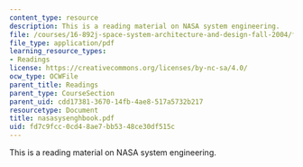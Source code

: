 ```yaml
---
content_type: resource
description: This is a reading material on NASA system engineering.
file: /courses/16-892j-space-system-architecture-and-design-fall-2004/fd7c9fcc0cd48ae7bb5348ce30df515c_nasasysenghbook.pdf
file_type: application/pdf
learning_resource_types:
- Readings
license: https://creativecommons.org/licenses/by-nc-sa/4.0/
ocw_type: OCWFile
parent_title: Readings
parent_type: CourseSection
parent_uid: cdd17381-3670-14fb-4ae8-517a5732b217
resourcetype: Document
title: nasasysenghbook.pdf
uid: fd7c9fcc-0cd4-8ae7-bb53-48ce30df515c
---
```

This is a reading material on NASA system engineering.